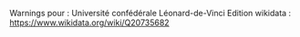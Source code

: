 Warnings pour : Université confédérale Léonard-de-Vinci
Edition wikidata : https://www.wikidata.org/wiki/Q20735682 

